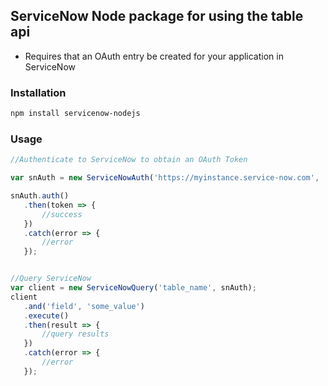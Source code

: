 ## ServiceNow Node package for using the table api

 - Requires that an OAuth entry be created for your application in ServiceNow
 
 ### Installation
 ```bash
 npm install servicenow-nodejs
 ```

 ### Usage
 ```javascript
//Authenticate to ServiceNow to obtain an OAuth Token

var snAuth = new ServiceNowAuth('https://myinstance.service-now.com', '<OAUTH_Client_ID>', '<OAuth_Client_Secret>', '<ServiceNow_UserName>', '<ServiceNow_User_Password');

snAuth.auth()
    .then(token => {
        //success
    })
    .catch(error => {
        //error
    });


//Query ServiceNow
var client = new ServiceNowQuery('table_name', snAuth);
client
    .and('field', 'some_value')
    .execute()
    .then(result => {
        //query results
    })
    .catch(error => {
        //error
    });
 ```
